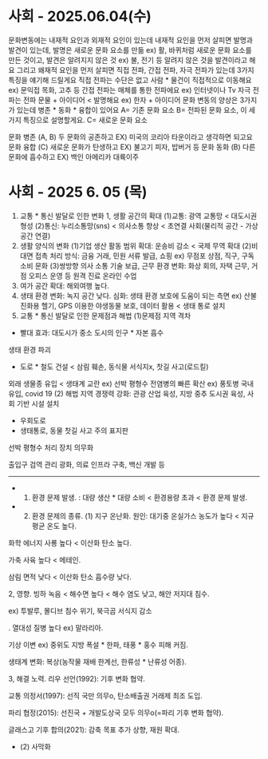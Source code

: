 # 사회 - 2025.06.04(수)
문화변동에는 내재적 요인과 외재적 요인이 있는데 내재적 요인을 먼저 살피면
발명과 발견이 있는데, 발명은 새로운 문화 요소를 만듦 ex) 활, 바퀴처럼 새로운 문화 요소를 만든 것이고, 발견은 알려지지 않은 것 ex) 불, 전기 등 알려지 않은 것을 발견이라고 해요
그리고 왜재적 요인을 먼저 살피면 직접 전파, 간접 전파, 자극 전파가 있는데 3가지 특징을 얘기해 드릴게요
직접 전파는 수단은 없고 사람 * 물건이 직접적으로 이동해요 ex) 문익접 목화, 고추 등
간접 전파는 매체를 통한 전파에요 ex) 인터넷이나 Tv
자극 전파는 전파 문물 + 아이디어 < 발명해요
ex) 한자 + 아이디어
문화 변동의 양상은 3가지가 있는데 병존 * 동화 * 융합이 있어요
A= 기존 문화 요소 
B= 전파된 문화 요소, 이 세가지 특징으로 설명할게요.
C= 새로운 문화 요소


문화 병존 (A, B)
두 문화의 공존하고 EX) 미국의 코리아 타운이라고 생각하면 되고요
문화 융합 (C)
새로운 문화가 탄생하고 EX) 불고기 피자, 밥버거 등
문화 동화 (B)
다른 문화에 흡수하고 EX) 백인 아메리카 대륙이주





# 사회 - 2025 6. 05 (목)
1. 교통 * 통신 발달로 인한 변화
1, 생활 공간의 확대
(1)교통: 광역 교통망 < 대도시권 형성
(2)통신: 누리소통망(sns) < 의사소통 향상 < 초연결 사회(물리적 공간 - 가상 공간 연결)
2. 생활 양식의 변화
(1)기업 생산 활동 범위 확대: 운송비 감소 < 국제 무역 확대
(2)비대면 접촉 처리 방식: 금융 거래,  민원 서류 발급, 쇼핑 ex) 무점포 상점, 직구, 구독 소비 문화 
(3)쌍방향 의사 소통 기술 보급, 근무 환경 변화: 화상 회의, 자택 근무, 거점 오피스 운영 등
                               원격 진료
                               온라인 수업
3. 여가 공간 확대: 해외여행 높다.
4. 생태 환경 변화: 녹지 공간 낮다.
심화: 생태 환경 보호에 도움이 되는 측면
ex) 산불 진화용 헬기, GPS 이용한 야생동물 보호, 데이터 활용 < 생태 통로 설치
2. 교통 * 통신 발달로 인한 문제점과 해법
(1)문제점
지역 격차
- 빨대 효과: 대도시가 중소 도시의 인구 * 자본 흡수

생태 환경 파괴
- 도로 * 철도 건설
 < 삼림 훼손, 동식물 서식지x, 찻길 사고(로드킬)

 외래 생물종 유입 < 생태계 교란
 ex) 선박 평형수
 전염병의 빠른 확산 ex) 풍토병 국내 유입, covid 19
 (2) 해법
 지역 경쟁력 강화: 관광 산업 육성, 지방 중추 도시권 육성, 사회 기반 시설 설치

 - 우회도로
 - 생태통로, 동물 찻길 사고 주의 표지판

 선박 평형수 처리 장치 의무화

 출입구 검역 관리 광화, 의료 인프라 구축, 백신 개발 등


 ---
- 1. 환경 문제 발생.
: 대량 생산 * 대량 소비 < 환경용량 초과 < 환경 문제 발생.


- 2. 환경 문제의 종류.
(1) 지구 온난화.
원인: 대기중 온실가스 농도가 높다 < 지규 평균 온도 높다.


화학 에너지 사룡 높다 < 이산화 탄소 높다.


가축 사육 높다 < 메테인.


삼림 면적 낮다 < 이산화 탄소 흡수량 낮다.


2, 영향.
빙하 녹음 < 해수면 높다 < 해수 염도 낮고, 해안 저지대 침수.


ex) 투발루, 몰디브 침수 위기, 북극곰 서식지 감소

.
열대성 질병 높다 ex) 말라리아.


기상 이변 ex) 중위도 지방 폭설 * 한파, 태풍 * 홍수 피해 커짐.


생태계 변화: 복상(농작물 재배 한계선, 한류성 * 난류성 어종).


3, 해결 노력.
리우 선언(1992): 기후 변화 협약.


교통 의정서(1997): 선직 국만 의무o, 탄소배출권 거래제 최조 도입.


파리 협정(2015): 선진국 + 개발도상국 모두 의무o(=파리 기후 변화 협약).


글래스고 기후 합의(2021): 감축 목표 추가 상향, 재원 확대.


- (2) 사막화 